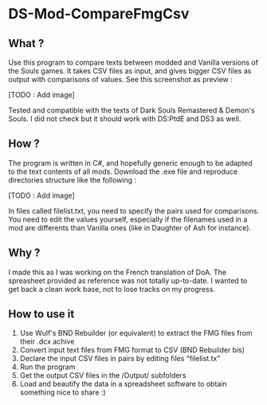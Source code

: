 # DS-Mod-CompareFmgCsv

## **What ?**

Use this program to compare texts between modded and Vanilla versions of the Souls games.
It takes CSV files as input, and gives bigger CSV files as output with comparisons of values.
See this screenshot as preview :

[TODO : Add image]

Tested and compatible with the texts of Dark Souls Remastered & Demon's Souls. I did not check but it should work with DS:PtdE and DS3 as well.

## **How ?**

The program is written in C#, and hopefully generic enough to be adapted to the text contents of all mods.
Download the .exe file and reproduce directories structure like the following :

[TODO : Add image]

In files called filelist.txt, you need to specify the pairs used for comparisons. You need to edit the values yourself, especially if the filenames used in a mod are differents than Vanilla ones (like in Daughter of Ash for instance).

## **Why ?**

I made this as I was working on the French translation of DoA.
The spreasheet provided as reference was not totally up-to-date.
I wanted to get back a clean work base, not to lose tracks on my progress.

## **How to use it**

1) Use Wulf's BND Rebuilder (or equivalent) to extract the FMG files from their .dcx achive
2) Convert input text files from FMG format to CSV (BND Rebuilder bis)
3) Declare the input CSV files in pairs by editing files "filelist.tx"
4) Run the program
5) Get the output CSV files in the /Output/ subfolders
6) Load and beautify the data in a spreadsheet software to obtain something nice to share :)
